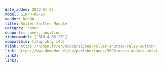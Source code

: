 ```yaml
---
date_added: 2022-01-22
model: SIN-4-RS-20
vendor: NodOn
title: Roller Shutter Module
category: cover
supports: cover, position 
zigbeemodel: ['SIN-4-RS-20']
compatible: [z2m, zha, z4d]
mlink: https://nodon.fr/en/nodon/zigbee-roller-shutter-relay-switch/
link: https://www.domadoo.fr/en/peripheriques/5690-nodon-module-volet-roulant-zigbee-3700313925201.html
link2: 
link3: 
---
```

